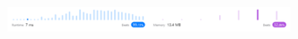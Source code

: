 ![Results of First Bad Number.](https://github.com/ccbrantley/LeetCode/blob/main/278-FirstBadVersion/image.png)
